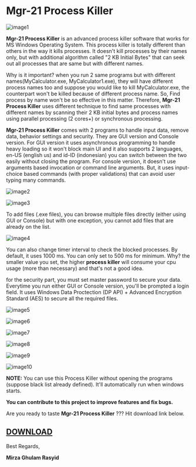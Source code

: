# Mgr-21 Process Killer

![image1](https://raw.githubusercontent.com/mirzaevolution/Mgr21-Process-Killer/master/ScreenShots/images/0.PNG)

**Mgr-21 Process Killer** is an advanced process killer software that works for MS Windows Operating System. This process killer is totally different than others in the way it kills processes. It doesn't kill processes by their names only, but with additional algorithm called "2 KB Initial Bytes" that can seek out all processes that are same but with different names. 

Why is it important? when you run 2 same programs but with different names(MyCalculator.exe, MyCalculator1.exe), they will have different process names too and suppose you would like to kill MyCalculator.exe, the counterpart won't be killed because of different process name. So, Find process by name won't be so effective in this matter. Therefore, **Mgr-21 Process Killer** uses different technique to find same processes with different names by scanning their 2 KB initial bytes and process names using parallel processing (2 cores+) or synchronous processing. 

**Mgr-21 Process Killer** comes with 2 programs to handle input data, remove data, behavior settings and security. They are GUI version and Console version. For GUI version it uses asynchronous programming to handle heavy loading so it won't block main UI and it also supports 2 languages, en-US (english us) and id-ID (indonesian) you can switch between the two easily without closing the program. For console version, it doesn't use arguments based invocation or command line arguments. But, it uses input-choice based commands (with proper validations) that can avoid user typing many commands.

![image2](https://raw.githubusercontent.com/mirzaevolution/Mgr21-Process-Killer/master/ScreenShots/images/1.PNG)


![image3](https://raw.githubusercontent.com/mirzaevolution/Mgr21-Process-Killer/master/ScreenShots/images/2.PNG)


To add files (.exe files), you can browse multiple files directly (either using GUI or Console) but with one exception, you cannot add files that are already on the list.

![image4](https://raw.githubusercontent.com/mirzaevolution/Mgr21-Process-Killer/master/ScreenShots/images/3.PNG)

You can also change timer interval to check the blocked processes. By default, it uses 1000 ms. You can only set to 500 ms for minimum. Why? the smaller value you set, the higher **process killer** will consume your cpu usage (more than necessary) and that's not a good idea.

for the security part, you must set master password to secure your data. Everytime you run either GUI or Console version, you'll be prompted a login field. It uses Windows Data Proctection (DP API) + Advanced Encryption Standard (AES) to secure all the required files.

![image5](https://raw.githubusercontent.com/mirzaevolution/Mgr21-Process-Killer/master/ScreenShots/images/4.PNG)

![image6](https://raw.githubusercontent.com/mirzaevolution/Mgr21-Process-Killer/master/ScreenShots/images/5.PNG)

![image7](https://raw.githubusercontent.com/mirzaevolution/Mgr21-Process-Killer/master/ScreenShots/images/6.PNG)

![image8](https://raw.githubusercontent.com/mirzaevolution/Mgr21-Process-Killer/master/ScreenShots/images/7.PNG)

![image9](https://raw.githubusercontent.com/mirzaevolution/Mgr21-Process-Killer/master/ScreenShots/images/8.PNG)

![image10](https://raw.githubusercontent.com/mirzaevolution/Mgr21-Process-Killer/master/ScreenShots/images/9.PNG)


**NOTE:** You can use this Process Killer without opening the programs (suppose black list already defined). It'll automatically run when windows starts.



**You can contribute to this project to improve features and fix bugs.**

Are you ready to taste **Mgr-21 Process Killer** ??? Hit download link below.

## [DOWNLOAD](https://github.com/mirzaevolution/Mgr21-Process-Killer/releases/download/1.0.0/setup.exe)


Best Regards,


**Mirza Ghulam Rasyid**
